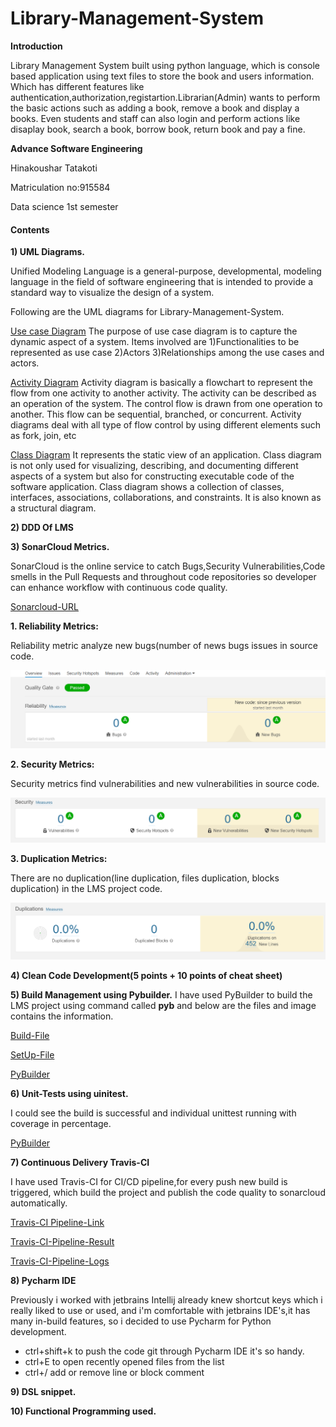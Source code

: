 # Library-Management-System
**Introduction**

Library Management System built using python language, which is console based application using text files to store the book and users information.
Which has different features like authentication,authorization,registartion.Librarian(Admin) wants to perform the basic actions such as 
adding a book, remove a book and display a books. Even students and staff can also login and perform actions like disaplay book, search a book, borrow book,
return book and pay a fine.


**Advance Software Engineering**

Hinakoushar Tatakoti

Matriculation no:915584

Data science 1st semester

#### Contents
**1) UML Diagrams.**

Unified Modeling Language is a general-purpose, developmental, modeling language in the field of software engineering that is intended to provide a standard way to visualize the design of a system.

Following are the UML diagrams for Library-Management-System.

[Use case Diagram](https://github.com/Hinakoushar-Tatakoti/Library-Management-System/blob/main/images/Use_case.png)
The purpose of use case diagram is to capture the dynamic aspect of a system.
Items involved are 1)Functionalities to be represented as use case 2)Actors 3)Relationships among the use cases and actors.

[Activity Diagram](https://github.com/Hinakoushar-Tatakoti/Library-Management-System/blob/main/images/Activity_Diagram.png)
Activity diagram is basically a flowchart to represent the flow from one activity to another activity. The activity can be described as an operation of the system.
The control flow is drawn from one operation to another. This flow can be sequential, branched, or concurrent. Activity diagrams deal with all type of flow control by using different elements such as fork, join, etc
      
[Class Diagram](https://github.com/Hinakoushar-Tatakoti/Library-Management-System/blob/main/images/Class_Diagram.PNG)
 It represents the static view of an application. Class diagram is not only used for visualizing, describing, and documenting different aspects of a system but also for constructing executable code of the software application.
 Class diagram shows a collection of classes, interfaces, associations, collaborations, and constraints. It is also known as a structural diagram.

**2) DDD Of LMS**

**3) SonarCloud Metrics.**

SonarCloud is the online service to catch Bugs,Security Vulnerabilities,Code smells in the Pull Requests and throughout code repositories so developer can enhance workflow with continuous code quality.

[Sonarcloud-URL](https://sonarcloud.io/dashboard?id=Hinakoushar-Tatakoti_Library-Management-System)

**1. Reliability Metrics:**

Reliability metric analyze new bugs(number of news bugs issues in source code.

![Reliability](https://github.com/Hinakoushar-Tatakoti/Library-Management-System/blob/main/images/Sonar_metrics1.PNG)

**2. Security Metrics:**

Security metrics find vulnerabilities and new vulnerabilities in source code.

![Security](https://github.com/Hinakoushar-Tatakoti/Library-Management-System/blob/main/images/Sonar_metrics2.PNG)

**3. Duplication Metrics:**

There are no duplication(line duplication, files duplication, blocks duplication) in the LMS project code.

![Duplications](https://github.com/Hinakoushar-Tatakoti/Library-Management-System/blob/main/images/Sonar_metrics3.PNG)


**4) Clean Code Development(5 points  + 10 points of cheat sheet)**



**5) Build Management using Pybuilder.**
I have used PyBuilder to build the LMS project using command called **pyb** and below are the files and image contains the information.

[Build-File](https://github.com/Hinakoushar-Tatakoti/Library-Management-System/blob/master/build.py)

[SetUp-File](https://github.com/Hinakoushar-Tatakoti/Library-Management-System/blob/master/setup.py)

[PyBuilder](https://github.com/Hinakoushar-Tatakoti/Library-Management-System/blob/main/images/Build_Result.PNG)

**6) Unit-Tests using uinitest.**

I could see the build is successful and individual unittest running with coverage in percentage.

[PyBuilder](https://github.com/Hinakoushar-Tatakoti/Library-Management-System/blob/main/images/Build_Result.PNG)

**7) Continuous Delivery Travis-CI**

I have used Travis-CI for CI/CD pipeline,for every push new build is triggered, which build the project and publish the code quality to sonarcloud automatically.

[Travis-CI Pipeline-Link](https://travis-ci.org/github/Hinakoushar-Tatakoti/Library-Management-System)

[Travis-CI-Pipeline-Result](https://github.com/Hinakoushar-Tatakoti/Library-Management-System/blob/main/images/Travis_ci_1.PNG)

[Travis-CI-Pipeline-Logs](https://github.com/Hinakoushar-Tatakoti/Library-Management-System/blob/main/Travis-CI-logs.txt)

**8) Pycharm IDE**

Previously i worked with jetbrains Intellij already knew shortcut keys which i really liked to use or used, and i'm comfortable with jetbrains IDE's,it has many in-build features, so i decided to use Pycharm for Python development.
   * ctrl+shift+k to push the code git through Pycharm IDE it's so handy.
   * ctrl+E to open recently opened files from the list
   * ctrl+/ add or remove line or block comment

**9) DSL snippet.**

**10) Functional Programming used.**